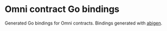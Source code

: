 # Omni contract Go bindings

Generated Go bindings for Omni contracts. Bindings generated with [abigen](https://geth.ethereum.org/docs/tools/abigen).
